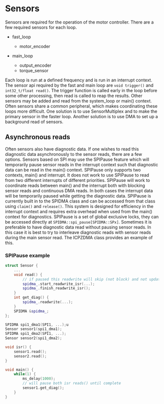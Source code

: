 # Sensors

Sensors are required for the operation of the motor controller. There are a few required sensors for each loop.

- fast_loop
    - motor_encoder

- main_loop
    - output_encoder
    - torque_sensor

Each loop is run at a defined frequency and is run in an interrupt context. The sensor api required by the fast and main
loop are `void trigger()` and `int32_t/float read()`. The trigger function is called early in the loop before some other
processing, then read is called to reap the results. Other sensors may be added and read from the system_loop or main()
context. Often sensors share a common peripheral, which makes coordinating these loops more difficult. One solution is
to use SensorMultiplex and to make the primary sensor in the faster loop. Another solution is to use DMA to set up a
background read of sensors.

## Asynchronous reads

Often sensors also have diagnostic data. If one wishes to read this diagnostic data asynchronously to the sensor reads,
there are a few options. Sensors based on SPI may use the SPIPause feature which will temporarily pause sensor reads in
the interrupt context such that diagnostic data can be read in the main() context. SPIPause only supports two contexts,
main() and interrupt. It does not work to use SPIPause to read from two different interrupts of different priorities.
SPIPause will work to coordinate reads between main() and the interrupt both with blocking sensor reads and continuous
DMA reads. In both cases the interrupt data will be temporarily paused while getting the diagnostic data. SPIPause is
currently built in to the SPIDMA class and can be accessed from that class using `claim()` and `release()`. This system
is designed for efficiency in the interrupt context and requires extra overhead when used from the main() context for
diagnostics. SPIPause is a set of global exclusive locks, they can be accessed directly at
`SPIDMA::spi_pause[SPIDMA::SPx]`. Sometimes it is preferable to have diagnostic data read without pausing sensor reads.
In this case it is best to try to interleave diagnostic reads with sensor reads during the main sensor read. The ICPZDMA
class provides an example of this. 

### SPIPause example

```cpp
struct Sensor {
    ...
    void read() {
        // if paused this readwrite will skip (not block) and not update the outputs
        spidma_.start_readwrite_isr(...);
        spidma_.finish_readwrite_isr();
    }
    int get_diag() {
        spidma_.readwrite(...);
    }
    SPIDMA &spidma_;
};

SPIDMA spi1_dma1(SPI1, ...);u
Sensor sensor1(spi1_dma1);
SPIDMA spi1_dma2(SPI1, ...);
Sensor sensor2(spi1_dma2);

void isr() {
    sensor1.read();
    sensor2.read();
}

void main() {
    while(1) {
        ms_delay(1000);
        // will pause both isr reads() until complete
        sensor1.get_diag();
    }
}
```